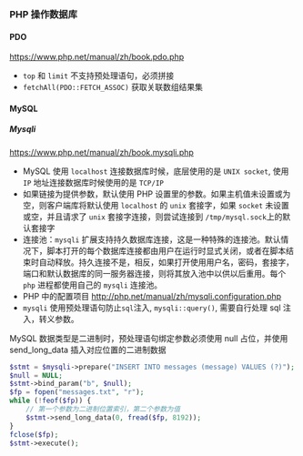 ### PHP 操作数据库

#### PDO

https://www.php.net/manual/zh/book.pdo.php

* `top` 和 `limit` 不支持预处理语句，必须拼接
* `fetchAll(PDO::FETCH_ASSOC)`  获取关联数组结果集

#### MySQL

##### Mysqli

https://www.php.net/manual/zh/book.mysqli.php

* MySQL 使用 `localhost` 连接数据库时候，底层使用的是 `UNIX socket`, 使用 `IP` 地址连接数据库时候使用的是 `TCP/IP`
* 如果链接为提供参数，默认使用 PHP 设置里的参数。如果主机值未设置或为空，则客户端库将默认使用 `localhost` 的 `unix` 套接字，如果 `socket` 未设置或空，并且请求了 `unix` 套接字连接，则尝试连接到 `/tmp/mysql.sock`上的默认套接字
* 连接池：`mysqli` 扩展支持持久数据库连接，这是一种特殊的连接池。默认情况下，脚本打开的每个数据库连接都由用户在运行时显式关闭，或者在脚本结束时自动释放。持久连接不是，相反，如果打开使用用户名，密码，套接字，端口和默认数据库的同一服务器连接，则将其放入池中以供以后重用。每个 `php` 进程都使用自己的 `mysqli` 连接池。
* PHP 中的配置项目 http://php.net/manual/zh/mysqli.configuration.php
* `mysqli` 使用预处理语句防止`sql`注入, `mysqli::query()`, 需要自行处理 sql 注入，转义参数。

MySQL 数据类型是二进制时，预处理语句绑定参数必须使用 null 占位，并使用 send_long_data 插入对应位置的二进制数据

```php
$stmt = $mysqli->prepare("INSERT INTO messages (message) VALUES (?)");
$null = NULL;
$stmt->bind_param("b", $null);
$fp = fopen("messages.txt", "r");
while (!feof($fp)) {
    // 第一个参数为二进制位置索引，第二个参数为值
    $stmt->send_long_data(0, fread($fp, 8192));
}
fclose($fp);
$stmt->execute();
```



